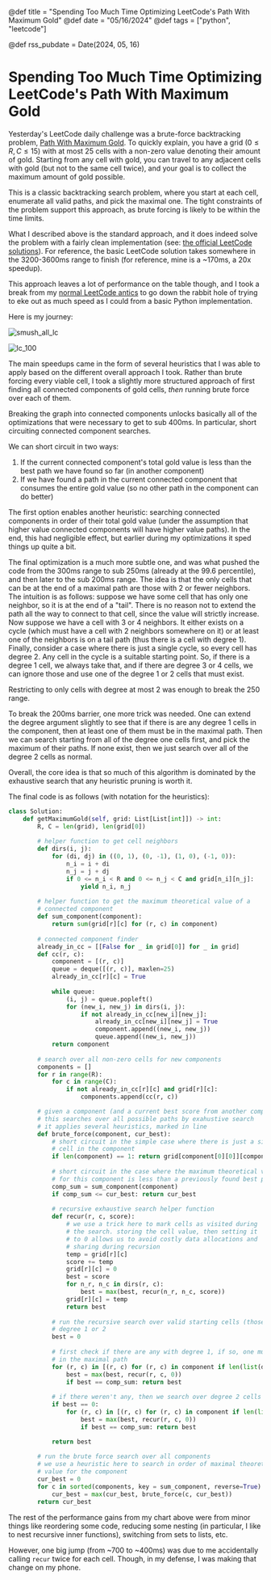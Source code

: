 @def title = "Spending Too Much Time Optimizing LeetCode's Path With Maximum Gold"
@def date = "05/16/2024"
@def tags = ["python", "leetcode"]

@def rss_pubdate = Date(2024, 05, 16)

# Spending Too Much Time Optimizing LeetCode's Path With Maximum Gold

Yesterday's LeetCode daily challenge was a brute-force backtracking problem, [Path With Maximum Gold](https://leetcode.com/problems/path-with-maximum-gold/). To quickly explain, you have a grid ($0 \le R, C \le 15$​) with at most 25 cells with a non-zero value denoting their amount of gold. Starting from any cell with gold, you can travel to any adjacent cells with gold (but not to the same cell twice), and your goal is to collect the maximum amount of gold possible.

This is a classic backtracking search problem, where you start at each cell, enumerate all valid paths, and pick the maximal one. The tight constraints of the problem support this approach, as brute forcing is likely to be within the time limits.

What I described above is the standard approach, and it does indeed solve the problem with a fairly clean implementation (see: [the official LeetCode solutions](https://leetcode.com/problems/path-with-maximum-gold/solution/)). For reference, the basic LeetCode solution takes somewhere in the 3200-3600ms range to finish (for reference, mine is a ~170ms, a 20x speedup).

This approach leaves a lot of performance on the table though, and I took a break from my [normal LeetCode antics](https://mcognetta.github.io/posts/leetcode-random-seed/) to go down the rabbit hole of trying to eke out as much speed as I could from a basic Python implementation.

Here is my journey:

![smush_all_lc](/assets/leetcode-gold-optimization-post/smush_all_lc.png)

![lc_100](/assets/leetcode-gold-optimization-post/100_percentile_lc.png)

The main speedups came in the form of several heuristics that I was able to apply based on the different overall approach I took. Rather than brute forcing every viable cell, I took a slightly more structured approach of first finding all connected components of gold cells, *then* running brute force over each of them. 

Breaking the graph into connected components unlocks basically all of the optimizations that were necessary to get to sub 400ms. In particular, short circuiting connected component searches.

We can short circuit in two ways:

1. If the current connected component's total gold value is less than the best path we have found so far (in another component)
2. If we have found a path in the current connected component that consumes the entire gold value (so no other path in the component can do better)

The first option enables another heuristic: searching connected components in order of their total gold value (under the assumption that higher value connected components will have higher value paths). In the end, this had negligible effect, but earlier during my optimizations it sped things up quite a bit.

The final optimization is a much more subtle one, and was what pushed the code from the 300ms range to sub 250ms (already at the 99.6 percentile), and then later to the sub 200ms range. The idea is that the only cells that can be at the end of a maximal path are those with 2 or fewer neighbors. The intuition is as follows: suppose we have some cell that has only one neighbor, so it is at the end of a "tail". There is no reason not to extend the path all the way to connect to that cell, since the value will strictly increase. Now suppose we have a cell with 3 or 4 neighbors. It either exists on a cycle (which must have a cell with 2 neighbors somewhere on it) or at least one of the neighbors is on a tail path (thus there is a cell with degree 1). Finally, consider a case where there is just a single cycle, so every cell has degree 2. Any cell in the cycle is a suitable starting point. So, if there is a degree 1 cell, we always take that, and if there are degree 3 or 4 cells, we can ignore those and use one of the degree 1 or 2 cells that must exist.

Restricting to only cells with degree at most 2 was enough to break the 250 range.

To break the 200ms barrier, one more trick was needed. One can extend the degree argument slightly to see that if there is are any degree 1 cells in the component, then at least one of them must be in the maximal path. Then we can search starting from all of the degree one cells first, and pick the maximum of their paths. If none exist, then we just search over all of the degree 2 cells as normal.

Overall, the core idea is that so much of this algorithm is dominated by the exhaustive search that any heuristic pruning is worth it.

The final code is as follows (with notation for the heuristics):

```python 
class Solution:
    def getMaximumGold(self, grid: List[List[int]]) -> int:
        R, C = len(grid), len(grid[0])
		
        # helper function to get cell neighbors
        def dirs(i, j):
            for (di, dj) in ((0, 1), (0, -1), (1, 0), (-1, 0)):
                n_i = i + di
                n_j = j + dj
                if 0 <= n_i < R and 0 <= n_j < C and grid[n_i][n_j]: 
                    yield n_i, n_j
        
        # helper function to get the maximum theoretical value of a
        # connected component
        def sum_component(component):
            return sum(grid[r][c] for (r, c) in component)
        
        # connected component finder
        already_in_cc = [[False for _ in grid[0]] for _ in grid]
        def cc(r, c):
            component = [(r, c)]
            queue = deque([(r, c)], maxlen=25)
            already_in_cc[r][c] = True
            
            while queue:
                (i, j) = queue.popleft()
                for (new_i, new_j) in dirs(i, j):
                    if not already_in_cc[new_i][new_j]:
                        already_in_cc[new_i][new_j] = True
                        component.append((new_i, new_j))
                        queue.append((new_i, new_j))
            return component
        
        # search over all non-zero cells for new components
        components = []
        for r in range(R):
            for c in range(C):
                if not already_in_cc[r][c] and grid[r][c]:
                    components.append(cc(r, c))

        # given a component (and a current best score from another component)
        # this searches over all possible paths by exahustive search
        # it applies several heuristics, marked in line
        def brute_force(component, cur_best):
            # short circuit in the simple case where there is just a single
            # cell in the component
            if len(component) == 1: return grid[component[0][0]][component[0][1]]
 
            # short circuit in the case where the maximum theoretical value
    		# for this component is less than a previously found best path
    		comp_sum = sum_component(component)
            if comp_sum <= cur_best: return cur_best
			
            # recursive exhaustive search helper function
            def recur(r, c, score):
                # we use a trick here to mark cells as visited during
                # the search. storing the cell value, then setting it
                # to 0 allows us to avoid costly data allocations and
                # sharing during recursion
                temp = grid[r][c]
                score += temp
                grid[r][c] = 0
                best = score
                for n_r, n_c in dirs(r, c):
                    best = max(best, recur(n_r, n_c, score))
                grid[r][c] = temp
                return best
            
            # run the recursive search over valid starting cells (those with)
            # degree 1 or 2
            best = 0
            
            # first check if there are any with degree 1, if so, one must appear
            # in the maximal path
            for (r, c) in [(r, c) for (r, c) in component if len(list(dirs(r, c))) == 1]:
                best = max(best, recur(r, c, 0))
                if best == comp_sum: return best
           	
            # if there weren't any, then we search over degree 2 cells as normal
            if best == 0:
                for (r, c) in [(r, c) for (r, c) in component if len(list(dirs(r, c))) == 2]:
                    best = max(best, recur(r, c, 0))
                    if best == comp_sum: return best

            return best
        
        # run the brute force search over all components
        # we use a heuristic here to search in order of maximal theoretical
        # value for the component
        cur_best = 0
        for c in sorted(components, key = sum_component, reverse=True):
            cur_best = max(cur_best, brute_force(c, cur_best))
        return cur_best
```

The rest of the performance gains from my chart above were from minor things like reordering some code, reducing some nesting (in particular, I like to nest recursive inner functions), switching from sets to lists, etc.

However, one big jump (from ~700 to ~400ms) was due to me accidentally calling `recur` twice for each cell. Though, in my defense, I was making that change on my phone.